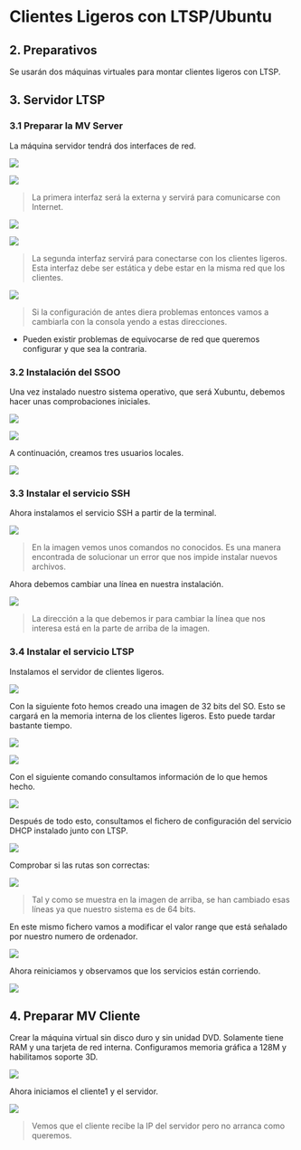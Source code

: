 # Clientes Ligeros con LTSP/Ubuntu

## 2. Preparativos

Se usarán dos máquinas virtuales para montar clientes ligeros con LTSP.

## 3. Servidor LTSP

### 3.1 Preparar la MV Server

La máquina servidor tendrá dos interfaces de red.


![](./img/img1.PNG)

![](./img/imgip1.PNG)

> La primera interfaz será la externa y servirá para comunicarse con Internet.


![](./img/img2.PNG)

![](./img/imgip2.PNG)

> La segunda interfaz servirá para conectarse con los clientes ligeros. Esta
interfaz debe ser estática y debe estar en la misma red que los clientes.

![](./img/imgip3.PNG)

> Si la configuración de antes diera problemas entonces vamos a cambiarla
con la consola yendo a estas direcciones.

* Pueden existir problemas de equivocarse de red que queremos configurar y
que sea la contraria.


### 3.2 Instalación del SSOO

Una vez instalado nuestro sistema operativo, que será Xubuntu, debemos hacer
unas comprobaciones iniciales.

![](./img/img3.PNG)

![](./img/imghost.PNG)

A continuación, creamos tres usuarios locales.

![](./img/img5.PNG)

### 3.3 Instalar el servicio SSH

Ahora instalamos el servicio SSH a partir de la terminal.

![](./img/img6.PNG)

> En la imagen vemos unos comandos no conocidos. Es una manera encontrada de
solucionar un error que nos impide instalar nuevos archivos.

Ahora debemos cambiar una línea en nuestra instalación.

![](./img/img7.PNG)

> La dirección a la que debemos ir para cambiar la línea que nos interesa
está en la parte de arriba de la imagen.

### 3.4 Instalar el servicio LTSP

Instalamos el servidor de clientes ligeros.

![](./img/img8.PNG)

Con la siguiente foto hemos creado una imagen de 32 bits del SO. Esto se
cargará en la memoria interna de los clientes ligeros. Esto puede tardar
bastante tiempo.

![](./img/img8.1.PNG)

![](./img/img9.PNG)

Con el siguiente comando consultamos información de lo que hemos hecho.

![](./img/img10.PNG)

Después de todo esto, consultamos el fichero de configuración del servicio
DHCP instalado junto con LTSP.

![](./img/img11.PNG)

Comprobar si las rutas son correctas:

![](./img/img12.PNG)

> Tal y como se muestra en la imagen de arriba, se han cambiado esas
líneas ya que nuestro sistema es de 64 bits.

En este mismo fichero vamos a modificar el valor range que está señalado
por nuestro numero de ordenador.

![](./img/img13.PNG)

Ahora reiniciamos y observamos que los servicios están corriendo.

![](./img/img14.PNG)

## 4. Preparar MV Cliente

Crear la máquina virtual sin disco duro y sin unidad DVD. Solamente tiene
RAM y una tarjeta de red interna. Configuramos memoria gráfica a 128M y
habilitamos soporte 3D.

![](./img/img15.PNG)

Ahora iniciamos el cliente1 y el servidor.

![](./img/img16.PNG)

> Vemos que el cliente recibe la IP del servidor pero no arranca como queremos.
